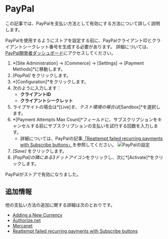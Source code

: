# PayPal

この記事では、PayPalを支払い方法として有効にする方法について詳しく説明します。

PayPalを使用するようにストアを設定する前に、PayPalクライアントIDとクライアントシークレット番号を生成する必要があります。 詳細については、[PayPal開発者ダッシュボード](https://developer.paypal.com/developer/applications/create)にアクセスしてください。

1.  *[Site Administration] → [Commerce] → [Settings] → [Payment Methods]*に移動します。
2.  *[PayPal]* をクリックします。
3.  *[Configuration]*をクリックします。
4.  次のように入力します：
      - **クライアントID**
      - **クライアントシークレット**
5.  ライブサイトの場合は*[Live]*を、テスト環境の場合は*[Sandbox]*を選択します。
6.  *[Payment Attempts Max Count]*フィールドに、サブスクリプションをキャンセルする前にサブスクリプションの支払いを試行する回数を入力します。
      - 詳細については、PayPalの記事[「Reattempt failed recurring payments with Subscribe buttons」](https://developer.paypal.com/docs/classic/paypal-payments-standard/integration-guide/reattempt-failed-payment/)を参照してください。 ![PayPalの設定](./paypal/images/01.png)
7.  *[Save]* をクリックします。
8.  *[PayPal]*の隣にある*3ドットアイコン*をクリックし、次に*[Activate]*をクリックします。

PayPalがストアで有効になりました。

## 追加情報

他の支払い方法の追加に関する詳細は次のとおりです。

  - [Adding a New Currency](../starting-a-store/store-administration/adding-a-new-currency/)
  - [Authorize.net](./authorize.net.md)
  - [Mercanet](./mercanet.md)
  - [Reattempt failed recurring payments with Subscribe buttons](https://developer.paypal.com/docs/classic/paypal-payments-standard/integration-guide/reattempt-failed-payment/)
